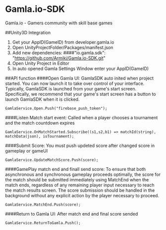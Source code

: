 # Gamla.io-SDK
Gamla.io - Gamers community with skill base games



##Unity3D Integration
1. Get your AppID(GameID) from developer.gamla.io
2. Open UnityProjectFolder/Packages/manifest.json
3. Add new dependencies:
   ####"io.gamla.sdk": "https://github.com/Armiki/Gamla.io-SDK.git"
4. Open Unity Project in Editor
5. In auto opened Gamla Settings Window enter your AppID(GameID)


##API function
####Open Gamla UI:
GamlaSDK auto inited when project started. You can now launch it to take over control of your interface. Typically, GamlaSDK is launched from your game's start screen. Specifically, we recommend that your game's start screen has a button to launch GamlaSDK when it is clicked.

    GamlaService.Open.Push("firebase_push_token");
    
####Listen Match start event:
Called when a player chooses a tournament and the match countdown expires
    
    GamlaService.OnMatchStarted.Subscribe((s1,s2,b1) => matchId(string), matchData(json), isTournament);


####Submit Score:
You must push updeted score after changed score in gameplay or gameUI 

    GamlaService.UpdateMatchScore.Push(score);

####GamePlay match end and finall send score:
To ensure that both asynchronous and synchronous gameplay proceeds optimally, the score for the match should be submitted immediately using MatchEnd when the match ends, regardless of any remaining player input necessary to reach the match results screen. The score submission should be handled in the background without any explicit action by the player necessary to proceed.

    GamlaService.MatchEnd.Push(score);

####Return to Gamla UI:
After match end and final score sended

    GamlaService.ReturnToGamla.Push();
    